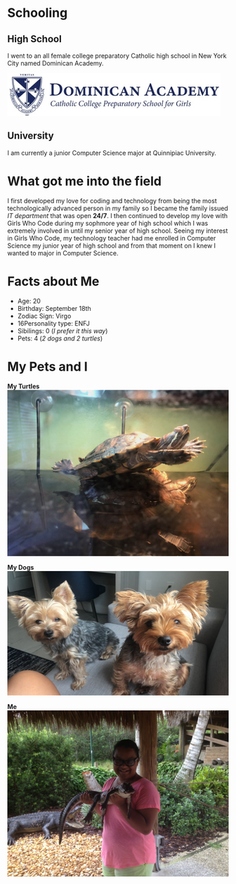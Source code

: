 

# Schooling

## High School

I went to an all female college preparatory Catholic high school in New York City named Dominican Academy. 

![Banner](./schooling.jpeg)

## University 

I am currently a junior Computer Science major at Quinnipiac University.

# What got me into the field

I first developed my love for coding and technology from being the most technologically advanced person in my family so I became the family issued _IT department_ that was open **24/7**. I then continued to develop my love with Girls Who Code during my sophmore year of high school which I was extremely involved in until my senior year of high school. Seeing my interest in Girls Who Code, my technology teacher had me enrolled in Computer Science my junior year of high school and from that moment on I knew I wanted to major in Computer Science.

# Facts about Me 

- Age: 20
- Birthday: September 18th 
- Zodiac Sign: Virgo
- 16Personality type: ENFJ
- Sibilings: 0 (_I prefer it this way_)
- Pets: 4 (_2 dogs and 2 turtles_)

# My Pets and I 

**My Turtles**
![Banner](./IMG_1676.jpg)


**My Dogs**
![Banner](./IMG104.jpg)

**Me**
![Banner](./AC614D51-CB6B-450F-B82E-BDAFC087973B.jpeg)

